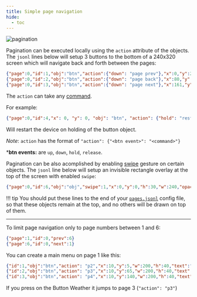 ```yaml
---
title: Simple page navigation
hide:
  - toc
---
```


![pagination](https://user-images.githubusercontent.com/1550668/115120975-aa96c480-9fb0-11eb-9bda-95abcc16ec8e.png)

Pagination can be executed locally using the `action` attribute of the objects.
The `jsonl` lines below will setup 3 buttons to the bottom of a 240x320 screen which will navigate back and forth between the pages:

```json linenums="1"
{"page":0,"id":1,"obj":"btn","action":{"down": "page prev"},"x":0,"y":290,"w":79,"h":32,"bg_color":"#2C3E50","text":"\uE141","text_color":"#FFFFFF","radius":0,"border_side":0,"text_font":24}
{"page":0,"id":2,"obj":"btn","action":{"down": "page back"},"x":80,"y":290,"w":80,"h":32,"bg_color":"#2C3E50","text":"\uE2DC","text_color":"#FFFFFF","radius":0,"border_side":0,"text_font":24}
{"page":0,"id":3,"obj":"btn","action":{"down": "page next"},"x":161,"y":290,"w":79,"h":32,"bg_color":"#2C3E50","text":"\uE142","text_color":"#FFFFFF","radius":0,"border_side":0,"text_font":24}
```

The `action` can take any [command](../commands.md).

For example:
```json linenums="1"
{"page":0,"id":4,"x": 0, "y": 0, "obj": "btn", "action": {"hold": "restart"}, "text":"\uE456","text_color":"#FFFFFF","radius":0,"border_side":0,"text_font":24}
```
Will restart the device on holding of the button object.

*Note*: `action` has the format of `"action": {"<btn event>": "<command>"}`

***btn events:** are `up`, `down`, `hold`, `release`.

Pagination can be also acomplished by enabling [swipe](../../design/objects/#swipe) gesture on certain objects. The `jsonl` line below will setup an invisible rectangle overlay at the top of the screen with enabled `swipe`:

```json linenums="1"
{"page":0,"id":6,"obj":"obj","swipe":1,"x":0,"y":0,"h":30,"w":240,"opacity":0,"comment":"swipe-area-at-top"}
```

!!! tip
    You should put these lines to the end of your [`pages.jsonl`](../../design/pages#pagesjsonl) config file, so that these objects remain at the top, and no others will be drawn on top of them.

* * * * *

To limit page navigation only to page numbers between 1 and 6:

```json linenums="1"
{"page":1,"id":0,"prev":6}
{"page":6,"id":0,"next":1}
```

You can create a main menu on page 1 like this:
```json linenums="1"
{"id":1,"obj":"btn","action": "p2","x":10,"y":5,"w":200,"h":40,"text":"Doors+Windows","text_font":32}
{"id":2,"obj":"btn","action": "p3","x":10,"y":65,"w":200,"h":40,"text":"Weather","text_font":32}
{"id":3,"obj":"btn","action": "p4","x":10,"y":140,"w":200,"h":40,"text":"Lights","text_font":32}
```

If you press on the Button Weather it jumps to page 3 (`"action": "p3"`)


